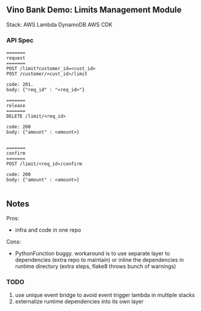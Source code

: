 ## Vino Bank Demo: Limits Management Module

Stack:
  AWS Lambda
  DynamoDB
  AWS CDK


### API Spec
```
=======
request
=======
POST /limit?customer_id=<cust_id>
POST /customer/<cust_id>/limit

code: 201. 
body: {"req_id" : "<req_id>"}

=======
release
=======
DELETE /limit/<req_id>

code: 200
body: {"amount" : <amount>}


=======
confirm
=======
POST /limit/<req_id>/confirm

code: 200
body: {"amount" : <amount>}


```

## Notes

Pros:
* infra and code in one repo

Cons:
* PythonFunction buggy. workaround is to use separate layer to dependencies (extra repo to maintain) or inline the dependencies in runtime directory (extra steps, flake8 throws bunch of warnings)


### TODO
1. use unique event bridge to avoid event trigger lambda in multiple stacks
2. externalize runtime dependencies into its own layer